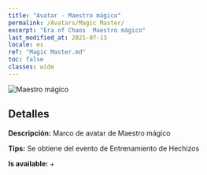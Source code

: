 ```yaml
---
title: "Avatar - Maestro mágico"
permalink: /Avatars/Magic Master/
excerpt: "Era of Chaos  Maestro mágico"
last_modified_at: 2021-07-13
locale: es
ref: "Magic Master.md"
toc: false
classes: wide
---
```

 ![Maestro mágico](/images/a/avatarFrame_37.png)

## Detalles

 **Descripción:** Marco de avatar de Maestro mágico 

 **Tips:** Se obtiene del evento de Entrenamiento de Hechizos 

 **Is available:**  + 

